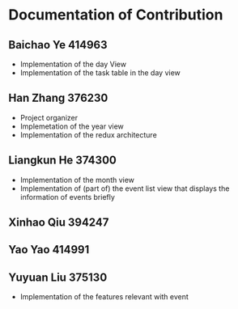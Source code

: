 # Documentation of Contribution


## Baichao Ye 414963 
- Implementation of the day View
- Implementation of the task table in the day view



## Han Zhang 376230 
- Project organizer
- Implemetation of the year view
- Implementation of the redux architecture




## Liangkun He 374300 
- Implementation of the month view
- Implementation of (part of) the event list view that displays the information of events briefly





## Xinhao Qiu 394247





## Yao Yao 414991





## Yuyuan Liu 375130
- Implementation of the features relevant with event

